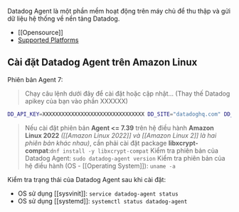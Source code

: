 Datadog Agent là một phần mềm hoạt động trên máy chủ để thu thập và gửi dữ liệu hệ thống về nền tảng Datadog.
- [[Opensource]]
- [Supported Platforms](https://docs.datadoghq.com/agent/supported_platforms)

## Cài đặt Datadog Agent trên Amazon Linux

Phiên bản Agent 7:
> Chạy câu lệnh dưới đây để cài đặt hoặc cập nhật... (Thay thế Datadog apikey của bạn vào phần XXXXXX)
```bash
DD_API_KEY=XXXXXXXXXXXXXXXXXXXXXXXXXXXXXXXX DD_SITE="datadoghq.com" DD_APM_INSTRUMENTATION_ENABLED=host bash -c "$(curl -L https://s3.amazonaws.com/dd-agent/scripts/install_script_agent7.sh)"
```

> Nếu cài đặt phiên bản **Agent <= 7.39** trên hệ điều hành **Amazon Linux 2022** *([[Amazon Linux 2022]] và [[Amazon Linux 2]] là hai phiên bản khác nhau)*, cần phải cài đặt package **libxcrypt-compat**:`dnf install -y libxcrypt-compat`
> Kiểm tra phiên bản của Datadog Agent: `sudo datadog-agent version`
> Kiểm tra phiên bản của hệ điều hành (OS - [[Operating System]]): `uname -a`

Kiểm tra trạng thái của Datadog Agent sau khi cài đặt:
- OS sử dụng [[sysvinit]]: `service datadog-agent status`
- OS sử dụng [[systemd]]: `systemctl status datadog-agent`